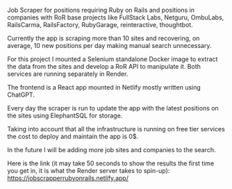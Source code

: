 Job Scraper for positions requiring Ruby on Rails and positions in companies with RoR base projects like FullStack Labs, Netguru, OmbuLabs, RailsCarma, RailsFactory, RubyGarage, reinteractive, thoughtbot.

Currently the app is scraping more than 10 sites and recovering, on average, 10 new positions per day making manual search unnecessary.

For this project I mounted a Selenium standalone Docker image to extract the data from the sites and develop a RoR API to manipulate it. Both services are running separately in Render.

The frontend is a React app mounted in Netlify mostly written using ChatGPT.

Every day the scraper is run to update the app with the latest positions on the sites using ElephantSQL for storage.

Taking into account that all the infrastructure is running on free tier services the cost to deploy and maintain the app is 0$.

In the future I will be adding more job sites and companies to the search.

Here is the link (it may take 50 seconds to show the results the first time you get in, it is what the Render server takes to spin-up): https://jobscrapperrubyonrails.netlify.app/
